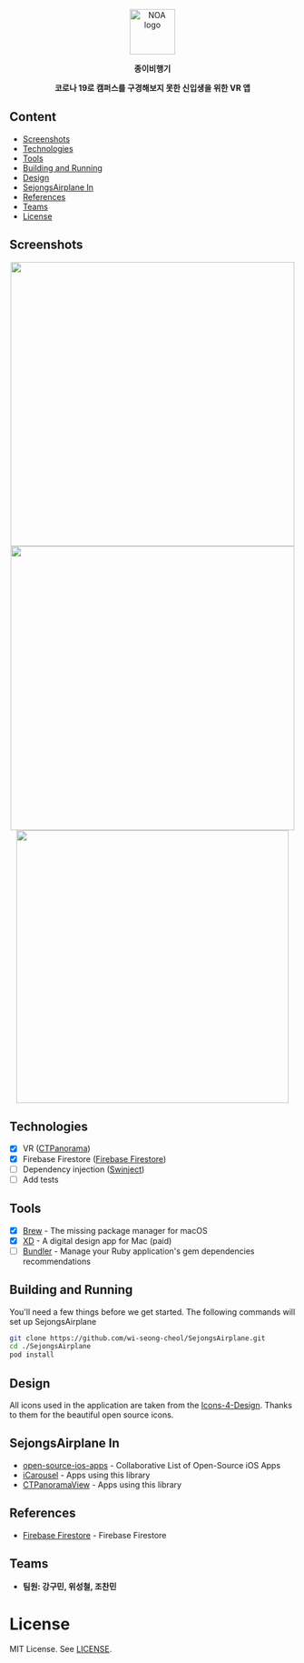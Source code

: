 
<p align="center">
  <img src="https://user-images.githubusercontent.com/53855302/174990609-0b6f1805-6162-432f-a5b0-3b7387476872.png" alt="NOA logo" height="80">
</p>

<p align="center">
  <b>종이비행기</b>
</p>

<p align="center">
  <b>코로나 19로 캠퍼스를 구경해보지 못한 신입생을 위한 VR 앱</b>
</p>

## Content
- [Screenshots](#screenshots)
- [Technologies](#technologies)
- [Tools](#tools)
- [Building and Running](#building-and-running)
- [Design](#design)
- [SejongsAirplane In](#sejongsairplane-in)
- [References](#references)
- [Teams](#teams)
- [License](#license)

## Screenshots
<div align="center">
  <img src="https://user-images.githubusercontent.com/53855302/147723527-9d9833c0-7355-4b5a-b6b0-f1f67583caf6.png" height="500"/><img src="https://user-images.githubusercontent.com/53855302/147723445-0604cb3f-7fea-475e-bb1f-b47e2309fb3a.png" height="500"/><img src="https://user-images.githubusercontent.com/53855302/147724599-d0848ae1-6acb-41a9-b518-6a2593962d12.gif" height="480"/>
</div>

## Technologies
- [x] VR ([CTPanorama](https://github.com/scihant/CTPanoramaView))
- [x] Firebase Firestore ([Firebase Firestore](https://firebase.google.com/docs/cloud-messaging/ios/client))
- [ ] Dependency injection ([Swinject](https://github.com/Swinject/Swinject))
- [ ] Add tests

## Tools
- [x] [Brew](https://github.com/Homebrew/brew) - The missing package manager for macOS
- [x] [XD](https://helpx.adobe.com/xd/user-guide.html) - A digital design app for Mac (paid)
- [ ] [Bundler](https://github.com/bundler/bundler) - Manage your Ruby application's gem dependencies
recommendations

## Building and Running
You'll need a few things before we get started. 
The following commands will set up SejongsAirplane
```sh
git clone https://github.com/wi-seong-cheol/SejongsAirplane.git
cd ./SejongsAirplane
pod install
```

## Design
All icons used in the application are taken from the [Icons-4-Design](http://emsoftware.com/xdplugins/icons-4-design/).
Thanks to them for the beautiful open source icons.

## SejongsAirplane In
* [open-source-ios-apps](https://github.com/dkhamsing/open-source-ios-apps#github) - Collaborative List of Open-Source iOS Apps
* [iCarousel](https://github.com/nicklockwood/iCarousel) - Apps using this library
* [CTPanoramaView](https://github.com/scihant/CTPanoramaView) - Apps using this library

## References
* [Firebase Firestore](https://firebase.google.com/docs/firestore/quickstart) - Firebase Firestore

## Teams
* **팀원: 강구민, 위성철, 조찬민**

License
=======

MIT License. See [LICENSE](https://github.com/wi-seong-cheol/SejongsAirplane/blob/main/License).
  
